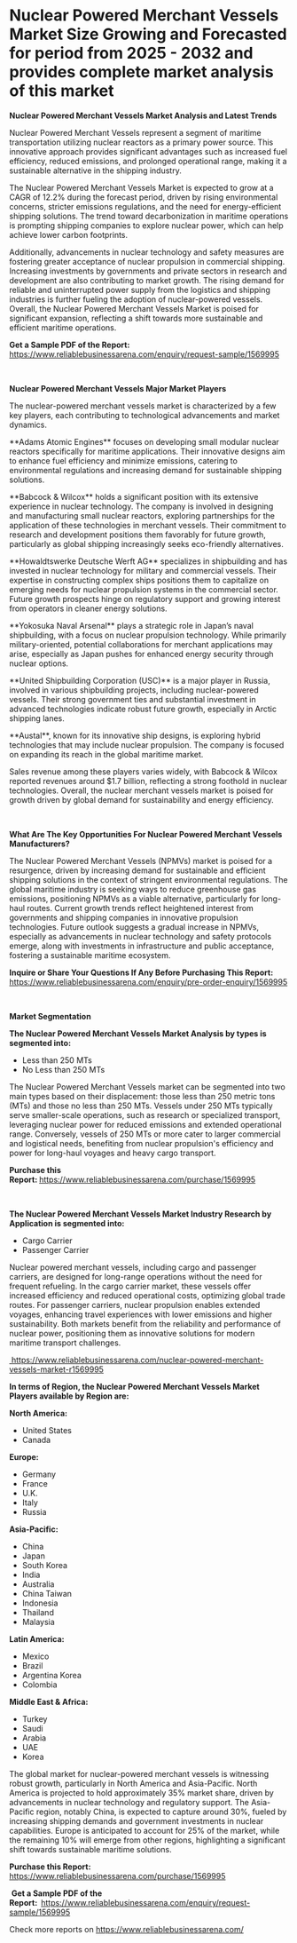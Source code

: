 <p><h1>Nuclear Powered Merchant Vessels Market Size Growing and Forecasted for period from 2025 - 2032 and provides complete market analysis of this market</h1></p><p><strong>Nuclear Powered Merchant Vessels Market Analysis and Latest Trends</strong></p>
<p><p>Nuclear Powered Merchant Vessels represent a segment of maritime transportation utilizing nuclear reactors as a primary power source. This innovative approach provides significant advantages such as increased fuel efficiency, reduced emissions, and prolonged operational range, making it a sustainable alternative in the shipping industry.</p><p>The Nuclear Powered Merchant Vessels Market is expected to grow at a CAGR of 12.2% during the forecast period, driven by rising environmental concerns, stricter emissions regulations, and the need for energy-efficient shipping solutions. The trend toward decarbonization in maritime operations is prompting shipping companies to explore nuclear power, which can help achieve lower carbon footprints.</p><p>Additionally, advancements in nuclear technology and safety measures are fostering greater acceptance of nuclear propulsion in commercial shipping. Increasing investments by governments and private sectors in research and development are also contributing to market growth. The rising demand for reliable and uninterrupted power supply from the logistics and shipping industries is further fueling the adoption of nuclear-powered vessels. Overall, the Nuclear Powered Merchant Vessels Market is poised for significant expansion, reflecting a shift towards more sustainable and efficient maritime operations.</p></p>
<p><strong>Get a Sample PDF of the Report:&nbsp;</strong> <a href="https://www.reliablebusinessarena.com/enquiry/request-sample/1569995?utm_campaign=2137&utm_medium=2&utm_source=Github&utm_content=ia&utm_term=25032025&utm_id=nuclear-powered-merchant-vessels">https://www.reliablebusinessarena.com/enquiry/request-sample/1569995</a></p>
<p>&nbsp;</p>
<p><strong>Nuclear Powered Merchant Vessels Major Market Players</strong></p>
<p><p>The nuclear-powered merchant vessels market is characterized by a few key players, each contributing to technological advancements and market dynamics. </p><p>**Adams Atomic Engines** focuses on developing small modular nuclear reactors specifically for maritime applications. Their innovative designs aim to enhance fuel efficiency and minimize emissions, catering to environmental regulations and increasing demand for sustainable shipping solutions. </p><p>**Babcock & Wilcox** holds a significant position with its extensive experience in nuclear technology. The company is involved in designing and manufacturing small nuclear reactors, exploring partnerships for the application of these technologies in merchant vessels. Their commitment to research and development positions them favorably for future growth, particularly as global shipping increasingly seeks eco-friendly alternatives.</p><p>**Howaldtswerke Deutsche Werft AG** specializes in shipbuilding and has invested in nuclear technology for military and commercial vessels. Their expertise in constructing complex ships positions them to capitalize on emerging needs for nuclear propulsion systems in the commercial sector. Future growth prospects hinge on regulatory support and growing interest from operators in cleaner energy solutions.</p><p>**Yokosuka Naval Arsenal** plays a strategic role in Japan’s naval shipbuilding, with a focus on nuclear propulsion technology. While primarily military-oriented, potential collaborations for merchant applications may arise, especially as Japan pushes for enhanced energy security through nuclear options.</p><p>**United Shipbuilding Corporation (USC)** is a major player in Russia, involved in various shipbuilding projects, including nuclear-powered vessels. Their strong government ties and substantial investment in advanced technologies indicate robust future growth, especially in Arctic shipping lanes.</p><p>**Austal**, known for its innovative ship designs, is exploring hybrid technologies that may include nuclear propulsion. The company is focused on expanding its reach in the global maritime market.</p><p>Sales revenue among these players varies widely, with Babcock & Wilcox reported revenues around $1.7 billion, reflecting a strong foothold in nuclear technologies. Overall, the nuclear merchant vessels market is poised for growth driven by global demand for sustainability and energy efficiency.</p></p>
<p>&nbsp;</p>
<p><strong>What Are The Key Opportunities For Nuclear Powered Merchant Vessels Manufacturers?</strong></p>
<p><p>The Nuclear Powered Merchant Vessels (NPMVs) market is poised for a resurgence, driven by increasing demand for sustainable and efficient shipping solutions in the context of stringent environmental regulations. The global maritime industry is seeking ways to reduce greenhouse gas emissions, positioning NPMVs as a viable alternative, particularly for long-haul routes. Current growth trends reflect heightened interest from governments and shipping companies in innovative propulsion technologies. Future outlook suggests a gradual increase in NPMVs, especially as advancements in nuclear technology and safety protocols emerge, along with investments in infrastructure and public acceptance, fostering a sustainable maritime ecosystem.</p></p>
<p><strong>Inquire or Share Your Questions If Any Before Purchasing This Report:</strong> <a href="https://www.reliablebusinessarena.com/enquiry/pre-order-enquiry/1569995?utm_campaign=2137&utm_medium=2&utm_source=Github&utm_content=ia&utm_term=25032025&utm_id=nuclear-powered-merchant-vessels">https://www.reliablebusinessarena.com/enquiry/pre-order-enquiry/1569995</a></p>
<p>&nbsp;</p>
<p><strong>Market Segmentation</strong></p>
<p><strong>The Nuclear Powered Merchant Vessels Market Analysis by types is segmented into:</strong></p>
<p><ul><li>Less than 250 MTs</li><li>No Less than 250 MTs</li></ul></p>
<p><p>The Nuclear Powered Merchant Vessels market can be segmented into two main types based on their displacement: those less than 250 metric tons (MTs) and those no less than 250 MTs. Vessels under 250 MTs typically serve smaller-scale operations, such as research or specialized transport, leveraging nuclear power for reduced emissions and extended operational range. Conversely, vessels of 250 MTs or more cater to larger commercial and logistical needs, benefiting from nuclear propulsion's efficiency and power for long-haul voyages and heavy cargo transport.</p></p>
<p><strong>Purchase this Report:&nbsp;</strong><a href="https://www.reliablebusinessarena.com/purchase/1569995?utm_campaign=2137&utm_medium=2&utm_source=Github&utm_content=ia&utm_term=25032025&utm_id=nuclear-powered-merchant-vessels">https://www.reliablebusinessarena.com/purchase/1569995</a></p>
<p>&nbsp;</p>
<p><strong>The Nuclear Powered Merchant Vessels Market Industry Research by Application is segmented into:</strong></p>
<p><ul><li>Cargo Carrier</li><li>Passenger Carrier</li></ul></p>
<p><p>Nuclear powered merchant vessels, including cargo and passenger carriers, are designed for long-range operations without the need for frequent refueling. In the cargo carrier market, these vessels offer increased efficiency and reduced operational costs, optimizing global trade routes. For passenger carriers, nuclear propulsion enables extended voyages, enhancing travel experiences with lower emissions and higher sustainability. Both markets benefit from the reliability and performance of nuclear power, positioning them as innovative solutions for modern maritime transport challenges.</p></p>
<p><a href="https://www.reliablebusinessarena.com/nuclear-powered-merchant-vessels-market-r1569995?utm_campaign=2137&utm_medium=2&utm_source=Github&utm_content=ia&utm_term=25032025&utm_id=nuclear-powered-merchant-vessels">&nbsp;https://www.reliablebusinessarena.com/nuclear-powered-merchant-vessels-market-r1569995</a></p>
<p><strong>In terms of Region, the Nuclear Powered Merchant Vessels Market Players available by Region are:</strong></p>
<p>
    <p> <strong> North America: </strong>
        <ul>
            <li>United States</li>
            <li>Canada</li>
        </ul>
        </p> 
    <p> <strong> Europe: </strong>
        <ul>
            <li>Germany</li>
            <li>France</li>
            <li>U.K.</li>
            <li>Italy</li>
            <li>Russia</li>
        </ul>
        </p> 
    <p> <strong> Asia-Pacific: </strong>
        <ul>
            <li>China</li>
            <li>Japan</li>
            <li>South Korea</li>
            <li>India</li>
            <li>Australia</li>
            <li>China Taiwan</li>
            <li>Indonesia</li>
            <li>Thailand</li>
            <li>Malaysia</li>
        </ul>
        </p> 
    <p> <strong> Latin America: </strong>
        <ul>
            <li>Mexico</li>
            <li>Brazil</li>
            <li>Argentina Korea</li>
            <li>Colombia</li>
        </ul>
        </p> 
    <p> <strong> Middle East & Africa: </strong>
        <ul>
            <li>Turkey</li>
            <li>Saudi</li>
            <li>Arabia</li>
            <li>UAE</li>
            <li>Korea</li>
        </ul>
    </p>
    </p>
<p><p>The global market for nuclear-powered merchant vessels is witnessing robust growth, particularly in North America and Asia-Pacific. North America is projected to hold approximately 35% market share, driven by advancements in nuclear technology and regulatory support. The Asia-Pacific region, notably China, is expected to capture around 30%, fueled by increasing shipping demands and government investments in nuclear capabilities. Europe is anticipated to account for 25% of the market, while the remaining 10% will emerge from other regions, highlighting a significant shift towards sustainable maritime solutions.</p></p>
<p><strong>Purchase this Report: </strong><a href="https://www.reliablebusinessarena.com/purchase/1569995?utm_campaign=2137&utm_medium=2&utm_source=Github&utm_content=ia&utm_term=25032025&utm_id=nuclear-powered-merchant-vessels">https://www.reliablebusinessarena.com/purchase/1569995</a></p>
<p>&nbsp;<strong>Get a Sample PDF of the Report:&nbsp;&nbsp;</strong><a href="https://www.reliablebusinessarena.com/enquiry/request-sample/1569995?utm_campaign=2137&utm_medium=2&utm_source=Github&utm_content=ia&utm_term=25032025&utm_id=nuclear-powered-merchant-vessels">https://www.reliablebusinessarena.com/enquiry/request-sample/1569995</a></p>
<p><strong></strong></p>
<p>Check more reports on <a href="https://www.reliablebusinessarena.com/?utm_campaign=2137&utm_medium=2&utm_source=Github&utm_content=ia&utm_term=25032025&utm_id=nuclear-powered-merchant-vessels">https://www.reliablebusinessarena.com/</a></p>